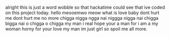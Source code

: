 alright this is just a word wobble so that hackatime could see  that ive coded on this project today. 
hello
meooemwo
meow
what is love
baby dont hurt me
dont hurt me
no more
chigga nigga ngga nai niggga nigga nai chigga bigga nai o chigga
 o chigga
 my man i real hope your a man for i am a my woman horny for your love
 my man im just girl so spoil me all more.